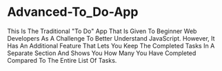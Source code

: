 # Advanced-To_Do-App
This Is The Traditional "To Do" App That Is Given To Beginner Web Developers As A Challenge To Better Understand JavaScript. However, It Has An Additional Feature That Lets You Keep The Completed Tasks In A Separate Section And Shows You How Many You Have Completed Compared To The Entire List Of Tasks.
